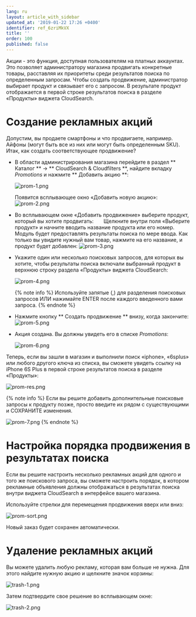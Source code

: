 ```yaml
---
lang: ru
layout: article_with_sidebar
updated_at: '2019-01-22 17:26 +0400'
identifier: ref_6zriMkVX
title: ''
order: 100
published: false
---
```

Акции - это функция, доступная пользователям на платных аккаунтах. Это позволяет администратору магазина продвигать конкретные товары, расставляя их приоритеты среди результатов поиска по определенным запросам. Чтобы создать продвижение, администратор выбирает продукт и связывает его с запросом. В результате продукт отображается в первой строке результатов поиска в разделе «Продукты» виджета CloudSearch.

# Создание рекламных акций

Допустим, вы продаете смартфоны и что продвигаете, например. Айфоны (могут быть все из них или могут быть определенным SKU). Итак, как создать соответствующее продвижение?

* В области администрирования магазина перейдите в раздел ** Каталог ** -> ** CloudSearch & Cloudfilters **, найдите вкладку _Promotions_ и нажмите ** Добавить акцию **:

  ![prom-1.png]({{site.baseurl}}/attachments/ref_0OurnBzC/prom-1.png)
  
  Появится всплывающее окно «Добавить новую акцию»:
  ![prom-2.png]({{site.baseurl}}/attachments/ref_0OurnBzC/prom-2.png)
  
* Во всплывающем окне «Добавить продвижение» выберите продукт, который вы хотите продвигать:
  
   Щелкните внутри поля «Выберите продукт» и начните вводить название продукта или его номер. Модуль будет предоставлять результаты поиска по мере ввода. Как только вы увидите нужный вам товар, нажмите на его название, и продукт будет добавлен:
   ![prom-3.png]({{site.baseurl}}/attachments/ref_0OurnBzC/prom-3.png)
  
* Укажите один или несколько поисковых запросов, для которых вы хотите, чтобы результаты поиска включали выбранный продукт в верхнюю строку раздела «Продукты» виджета CloudSearch:
  
   ![prom-4.png]({{site.baseurl}}/attachments/ref_0OurnBzC/prom-4.png)  
   
   {% note info %}
   Используйте запятые (,) для разделения поисковых запросов ИЛИ нажимайте ENTER после каждого введенного вами запроса.
   {% endnote %}

* Нажмите кнопку ** Создать продвижение ** внизу, когда закончите:
  ![prom-5.png]({{site.baseurl}}/attachments/ref_0OurnBzC/prom-5.png)

* Акция создана. Вы должны увидеть его в списке _Promotions_:
  
  ![prom-6.png]({{site.baseurl}}/attachments/ref_0OurnBzC/prom-6.png)

Теперь, если вы зашли в магазин и выполнили поиск «iphone», «6splus» или любого другого ключа из списка, вы сможете увидеть ссылку на iPhone 6S Plus в первой строке результатов поиска в разделе «Продукты»:

![prom-res.png]({{site.baseurl}}/attachments/ref_0OurnBzC/prom-res.png)

{% note info %}
Если вы решите добавить дополнительные поисковые запросы к продукту позже, просто введите их рядом с существующими и СОХРАНИТЕ изменения.

![prom-7.png]({{site.baseurl}}/attachments/ref_0OurnBzC/prom-7.png)
{% endnote %}


# Настройка порядка продвижения в результатах поиска

Если вы решите настроить несколько рекламных акций для одного и того же поискового запроса, вы сможете настроить порядок, в котором рекламные объявления должны отображаться в результатах поиска внутри виджета CloudSearch в интерфейсе вашего магазина.

Используйте стрелки для перемещения продвижения вверх или вниз:

![prom-sort.png]({{site.baseurl}}/attachments/ref_0OurnBzC/prom-sort.png)

Новый заказ будет сохранен автоматически.

# Удаление рекламных акций

Вы можете удалить любую рекламу, которая вам больше не нужна.
Для этого найдите нужную акцию и щелкните значок корзины:

![trash-1.png]({{site.baseurl}}/attachments/ref_0OurnBzC/trash-1.png)

Затем подтвердите свое решение во всплывающем окне:

![trash-2.png]({{site.baseurl}}/attachments/ref_0OurnBzC/trash-2.png)


  